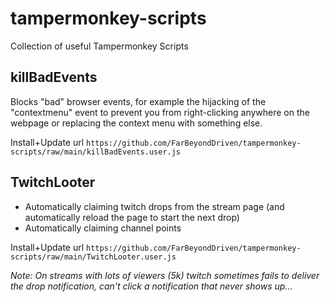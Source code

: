 # tampermonkey-scripts
Collection of useful Tampermonkey Scripts

## killBadEvents
Blocks "bad" browser events, for example the hijacking of the "contextmenu" event to prevent you from right-clicking anywhere on the webpage or replacing the context menu with something else.

Install+Update url `https://github.com/FarBeyondDriven/tampermonkey-scripts/raw/main/killBadEvents.user.js`

## TwitchLooter
- Automatically claiming twitch drops from the stream page (and automatically reload the page to start the next drop)
- Automatically claiming channel points

Install+Update url `https://github.com/FarBeyondDriven/tampermonkey-scripts/raw/main/TwitchLooter.user.js`

*Note: On streams with lots of viewers (5k) twitch sometimes fails to deliver the drop notification, can't click a notification that never shows up...*
